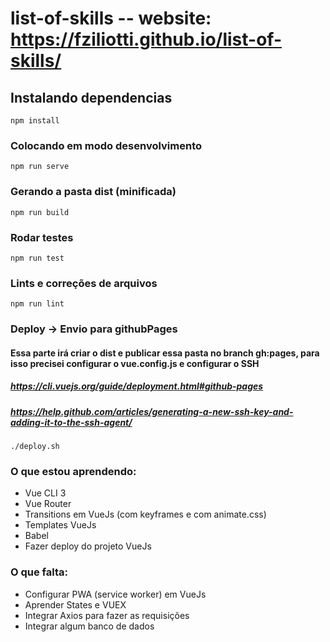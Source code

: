 # list-of-skills -- website: https://fziliotti.github.io/list-of-skills/

## Instalando dependencias
```
npm install
```

### Colocando em modo desenvolvimento
```
npm run serve
```

### Gerando a pasta dist (minificada)
```
npm run build
```

### Rodar testes
```
npm run test
```

### Lints e correções de arquivos
```
npm run lint
```

### Deploy -> Envio para githubPages
#### Essa parte irá criar o dist e publicar essa pasta no branch gh:pages, para isso precisei configurar o vue.config.js e configurar o SSH
##### https://cli.vuejs.org/guide/deployment.html#github-pages
##### https://help.github.com/articles/generating-a-new-ssh-key-and-adding-it-to-the-ssh-agent/
```
./deploy.sh
```


### O que estou aprendendo:
- Vue CLI 3
- Vue Router
- Transitions em VueJs (com keyframes e com animate.css)
- Templates VueJs
- Babel
- Fazer deploy do projeto VueJs


### O que falta:
- Configurar PWA (service worker) em VueJs
- Aprender States e VUEX
- Integrar Axios para fazer as requisições
- Integrar algum banco de dados


